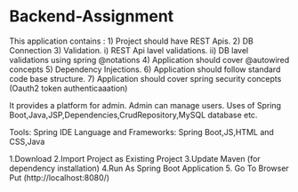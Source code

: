 # Backend-Assignment
This application contains : 1) Project should have REST Apis. 2) DB Connection 3) Validation.      i) REST Api lavel validations.      ii) DB lavel validations using spring @notations 4) Application should cover @autowired concepts 5) Dependency Injections. 6) Application should follow standard code base structure. 7) Application should cover spring security concepts (Oauth2 token authenticaaation)



It provides a platform for admin. Admin can manage users. 
Uses of Spring Boot,Java,JSP,Dependencies,CrudRepository,MySQL database etc.

Tools: Spring IDE
Language and Frameworks: Spring Boot,JS,HTML and CSS,Java



1.Download
2.Import Project as Existing Project
3.Update Maven (for dependency installation)
4.Run As Spring Boot Application 
5. Go To Browser Put (http://localhost:8080/)
